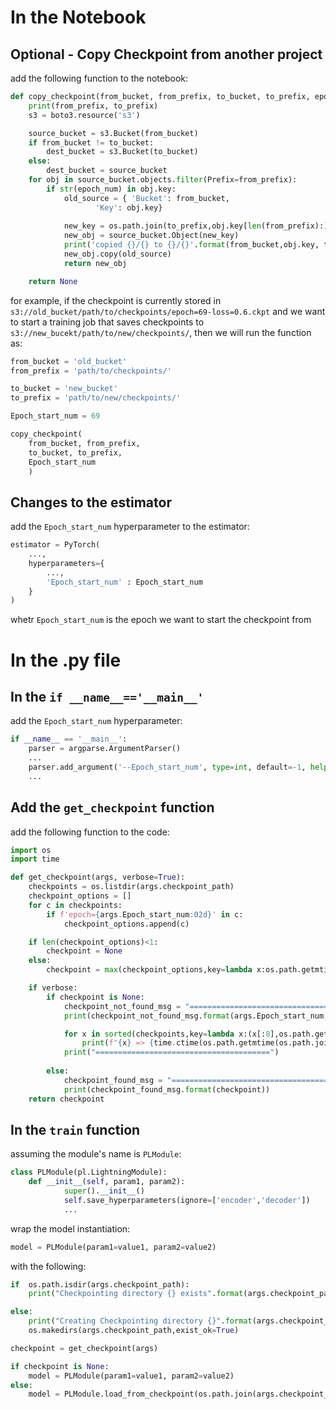 # In the Notebook
## Optional - Copy Checkpoint from another project
add the following function to the notebook:
```python
def copy_checkpoint(from_bucket, from_prefix, to_bucket, to_prefix, epoch_num):
    print(from_prefix, to_prefix)
    s3 = boto3.resource('s3')

    source_bucket = s3.Bucket(from_bucket)
    if from_bucket != to_bucket:
        dest_bucket = s3.Bucket(to_bucket)
    else:
        dest_bucket = source_bucket
    for obj in source_bucket.objects.filter(Prefix=from_prefix):
        if str(epoch_num) in obj.key:
            old_source = { 'Bucket': from_bucket,
                   'Key': obj.key}
            
            new_key = os.path.join(to_prefix,obj.key[len(from_prefix):])
            new_obj = source_bucket.Object(new_key)
            print('copied {}/{} to {}/{}'.format(from_bucket,obj.key, to_bucket, new_obj.key))
            new_obj.copy(old_source)
            return new_obj

    return None
```

for example, if the checkpoint is currently stored in `s3://old_bucket/path/to/checkpoints/epoch=69-loss=0.6.ckpt` and we want to start a training  job that saves checkpoints to `s3://new_bucekt/path/to/new/checkpoints/`, then we will run the function as:
```python
from_bucket = 'old_bucket'
from_prefix = 'path/to/checkpoints/'

to_bucket = 'new_bucket'
to_prefix = 'path/to/new/checkpoints/'

Epoch_start_num = 69

copy_checkpoint(
	from_bucket, from_prefix,
	to_bucket, to_prefix,
	Epoch_start_num
	)			
```

## Changes to the estimator
add the `Epoch_start_num` hyperparameter to the estimator:
```python
estimator = PyTorch(
	...,
	hyperparameters={
        ...,
        'Epoch_start_num' : Epoch_start_num
    }
) 
```
whetr `Epoch_start_num` is the epoch we want to start the checkpoint from

# In the .py file
## In the `if __name__=='__main__'`
add the `Epoch_start_num` hyperparameter:
```python
if __name__ == '__main__':
	parser = argparse.ArgumentParser()
	...
	parser.add_argument('--Epoch_start_num', type=int, default=-1, help='Epoch start for training')
	...
```
## Add the `get_checkpoint` function
add the following function to the code:
```python
import os
import time

def get_checkpoint(args, verbose=True):
    checkpoints = os.listdir(args.checkpoint_path)
    checkpoint_options = []
    for c in checkpoints:
        if f'epoch={args.Epoch_start_num:02d}' in c:
            checkpoint_options.append(c)

    if len(checkpoint_options)<1:
        checkpoint = None
    else:
        checkpoint = max(checkpoint_options,key=lambda x:os.path.getmtime(os.path.join(args.checkpoint_path,x)))

    if verbose:
        if checkpoint is None:
            checkpoint_not_found_msg = "=======================================\ncheckpoint with epoch=`{:02d}` not found in `{}`:\n"
            print(checkpoint_not_found_msg.format(args.Epoch_start_num,args.checkpoint_path,checkpoints))

            for x in sorted(checkpoints,key=lambda x:(x[:8],os.path.getmtime(os.path.join(args.checkpoint_path,x)))):
                print(f"{x} => {time.ctime(os.path.getmtime(os.path.join(args.checkpoint_path,x)))}")
            print("=======================================")
            
        else:
            checkpoint_found_msg = "=======================================\nloading from checkpoint `{}`\n======================================="
            print(checkpoint_found_msg.format(checkpoint))
    return checkpoint
```
## In the `train` function
assuming the module's name is `PLModule`:
```python
class PLModule(pl.LightningModule):
	def __init__(self, param1, param2):
            super().__init__()
            self.save_hyperparameters(ignore=['encoder','decoder'])
            ...
```
wrap the model instantiation:
```python
model = PLModule(param1=value1, param2=value2)
```
 with the following:
```python
if  os.path.isdir(args.checkpoint_path):
	print("Checkpointing directory {} exists".format(args.checkpoint_path))

else:
	print("Creating Checkpointing directory {}".format(args.checkpoint_path))
	os.makedirs(args.checkpoint_path,exist_ok=True)

checkpoint = get_checkpoint(args)

if checkpoint is None:
	model = PLModule(param1=value1, param2=value2)
else:
	model = PLModule.load_from_checkpoint(os.path.join(args.checkpoint_path,checkpoint),param1=value1,param2=value2)
```
